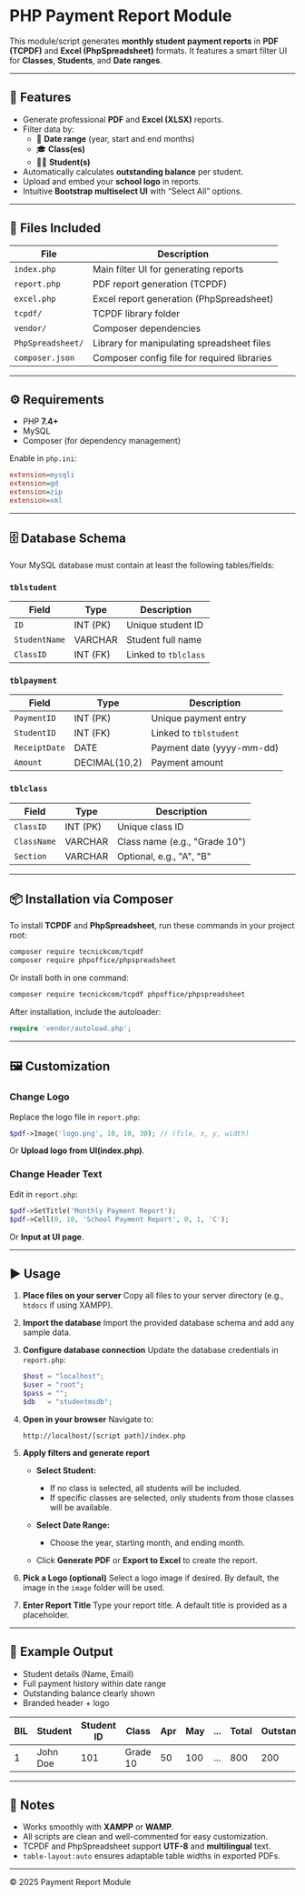 # PHP Payment Report Module


This module/script generates **monthly student payment reports** in **PDF (TCPDF)** and **Excel (PhpSpreadsheet)** formats.
It features a smart filter UI for **Classes**, **Students**, and **Date ranges**.

------------------------------------------------------------------------

## 🚀 Features

* Generate professional **PDF** and **Excel (XLSX)** reports.
* Filter data by:
  * 📅 **Date range** (year, start and end months)
  * 🎓 **Class(es)**
  * 👨‍🎓 **Student(s)**
* Automatically calculates **outstanding balance** per student.
* Upload and embed your **school logo** in reports.
* Intuitive **Bootstrap multiselect UI** with “Select All” options.

------------------------------------------------------------------------

## 📂 Files Included

| File            | Description                                 |
| --------------- | ------------------------------------------- |
| `index.php`     | Main filter UI for generating reports       |
| `report.php`    | PDF report generation (TCPDF)               |
| `excel.php`     | Excel report generation (PhpSpreadsheet)    |
| `tcpdf/`        | TCPDF library folder                        |
| `vendor/`       | Composer dependencies                       |
|`PhpSpreadsheet/`| Library for  manipulating spreadsheet files |
| `composer.json` | Composer config file for required libraries |

------------------------------------------------------------------------

## ⚙️ Requirements

* PHP **7.4+**
* MySQL
* Composer (for dependency management)

Enable in `php.ini`:

```ini
extension=mysqli
extension=gd
extension=zip
extension=xml
```

------------------------------------------------------------------------

## 🗄 Database Schema

Your MySQL database must contain at least the following tables/fields:

### `tblstudent`
| Field         | Type     | Description          |
| ------------- | -------- | -------------------- |
| `ID`          | INT (PK) | Unique student ID    |
| `StudentName` | VARCHAR  | Student full name    |
| `ClassID`     | INT (FK) | Linked to `tblclass` |


### `tblpayment`

 | Field         | Type          | Description               |
| ------------- | ------------- | ------------------------- |
| `PaymentID`   | INT (PK)      | Unique payment entry      |
| `StudentID`   | INT (FK)      | Linked to `tblstudent`    |
| `ReceiptDate` | DATE          | Payment date (yyyy-mm-dd) |
| `Amount`      | DECIMAL(10,2) | Payment amount            |

### `tblclass`
| Field       | Type     | Description                   |
| ----------- | -------- | ----------------------------- |
| `ClassID`   | INT (PK) | Unique class ID               |
| `ClassName` | VARCHAR  | Class name (e.g., "Grade 10") |
| `Section`   | VARCHAR  | Optional, e.g., "A", "B"      |
 
------------------------------------------------------------------------

## 📦 Installation via Composer

To install **TCPDF** and **PhpSpreadsheet**, run these commands in your project root:

```bash
composer require tecnickcom/tcpdf
composer require phpoffice/phpspreadsheet
```

Or install both in one command:

```bash
composer require tecnickcom/tcpdf phpoffice/phpspreadsheet
```

After installation, include the autoloader:

```php
require 'vendor/autoload.php';
```
------------------------------------------------------------------------

## 🖼 Customization

### Change Logo

Replace the logo file in `report.php`:

``` php
$pdf->Image('logo.png', 10, 10, 30); // (file, x, y, width)
```
Or **Upload logo from UI(index.php)**.

### Change Header Text

Edit in `report.php`:

``` php
$pdf->SetTitle('Monthly Payment Report');
$pdf->Cell(0, 10, 'School Payment Report', 0, 1, 'C');
```

Or **Input at UI page**.

------------------------------------------------------------------------


## ▶️ Usage

1. **Place files on your server**
   Copy all files to your server directory (e.g., `htdocs` if using XAMPP).

2. **Import the database**
   Import the provided database schema and add any sample data.

3. **Configure database connection**
   Update the database credentials in `report.php`:

   ```php
   $host = "localhost";
   $user = "root";
   $pass = "";
   $db   = "studentmsdb";
   ```

4. **Open in your browser**
   Navigate to:

   ```
   http://localhost/[script path]/index.php
   ```

5. **Apply filters and generate report**

   * **Select Student:**

     * If no class is selected, all students will be included.
     * If specific classes are selected, only students from those classes will be available.
   * **Select Date Range:**

     * Choose the year, starting month, and ending month.
   * Click **Generate PDF** or **Export to Excel** to create the report.

6. **Pick a Logo (optional)**
   Select a logo image if desired. By default, the image in the `image` folder will be used.

7. **Enter Report Title**
   Type your report title. A default title is provided as a placeholder.



------------------------------------------------------------------------

## 📑 Example Output

-   Student details (Name, Email)
-   Full payment history within date range
-   Outstanding balance clearly shown
-   Branded header + logo

| BIL | Student  | Student ID | Class    | Apr | May | ... | Total | Outstanding |
| --- | -------- | ---------- | -------- | --- | --- | --- | ----- | ----------- |
| 1   | John Doe | 101        | Grade 10 | 50  | 100 | ... | 800   | 200         |


------------------------------------------------------------------------

## 📘 Notes

* Works smoothly with **XAMPP** or **WAMP**.
* All scripts are clean and well-commented for easy customization.
* TCPDF and PhpSpreadsheet support **UTF-8** and **multilingual** text.
* `table-layout:auto` ensures adaptable table widths in exported PDFs.

------------------------------------------------------------------------

© 2025 Payment Report Module